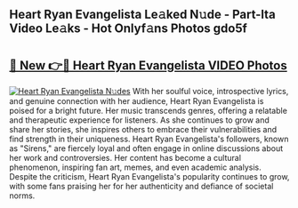 ## Heart Ryan Evangelista Le𝚊ked N𝚞de - Part-lta Video Le𝚊ks - Hot Onlyf𝚊ns Photos gdo5f

# <h2><a href="http://ac4569.deff.icu/?id=Heart+Ryan+Evangelista">🔗 New 👉🔴 Heart Ryan Evangelista VIDEO Photos</a></h2>

[![Heart Ryan Evangelista N𝚞des](https://i.imgur.com/rIISA9y.gif)](http://ac4569.deff.icu/?id=Heart+Ryan+Evangelista)
With her soulful voice, introspective lyrics, and genuine connection with her audience, Heart Ryan Evangelista is poised for a bright future. Her music transcends genres, offering a relatable and therapeutic experience for listeners. As she continues to grow and share her stories, she inspires others to embrace their vulnerabilities and find strength in their uniqueness. Heart Ryan Evangelista's followers, known as "Sirens," are fiercely loyal and often engage in online discussions about her work and controversies. Her content has become a cultural phenomenon, inspiring fan art, memes, and even academic analysis. Despite the criticism, Heart Ryan Evangelista's popularity continues to grow, with some fans praising her for her authenticity and defiance of societal norms.
